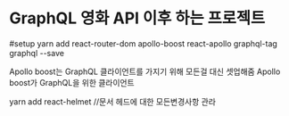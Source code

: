 # GraphQL 영화 API 이후 하는 프로젝트

#setup
yarn add react-router-dom apollo-boost react-apollo graphql-tag graphql --save

Apollo boost는 GraphQL 클라이언트를 가지기 위해 모든걸 대신 셋업해줌
Apollo boost가 GraphQL을 위한 클라이언트

yarn add react-helmet //문서 헤드에 대한 모든변경사항 관라
